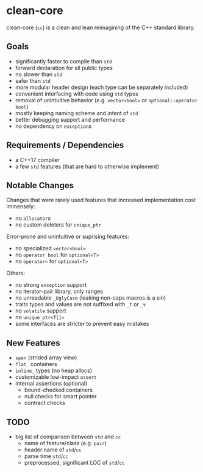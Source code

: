 # clean-core
clean-core (`cc`) is a clean and lean reimagining of the C++ standard library.

## Goals

* significantly faster to compile than `std`
* forward declaration for all public types
* no slower than `std`
* safer than `std`
* more modular header design (each type can be separately included)
* convenient interfacing with code using `std` types
* removal of unintuitive behavior (e.g. `vector<bool>` or `optional::operator bool`)
* mostly keeping naming scheme and intent of `std`
* better debugging support and performance
* no dependency on `exception`s

## Requirements / Dependencies

* a C++17 compiler
* a few `std` features (that are hard to otherwise implement)

## Notable Changes

Changes that were rarely used features that increased implementation cost immensely:

* no `allocator`s
* no custom deleters for `unique_ptr`

Error-prone and unintuitive or suprising features:

* no specialized `vector<bool>`
* no `operator bool` for `optional<T>`
* no `operator<` for `optional<T>`

Others:

* no strong `exception` support
* no iterator-pair library, only ranges
* no unreadable `_UglyCase` (leaking non-caps macros is a sin)
* traits types and values are not suffixed with `_t` or `_v`
* no `volatile` support
* no `unique_ptr<T[]>`
* some interfaces are stricter to prevent easy mistakes

## New Features

* `span` (strided array view)
* `flat_` containers
* `inline_` types (no heap allocs)
* customizable low-impact `assert`
* internal assertions (optional)
    * bound-checked containers
    * null checks for smart pointer
    * contract checks

## TODO

* big list of comparison between `std` and `cc`
    * name of feature/class (e.g. `pair`)
    * header name of `std`/`cc`
    * parse time `std`/`cc`
    * preprocessed, significant LOC of `std`/`cc`
